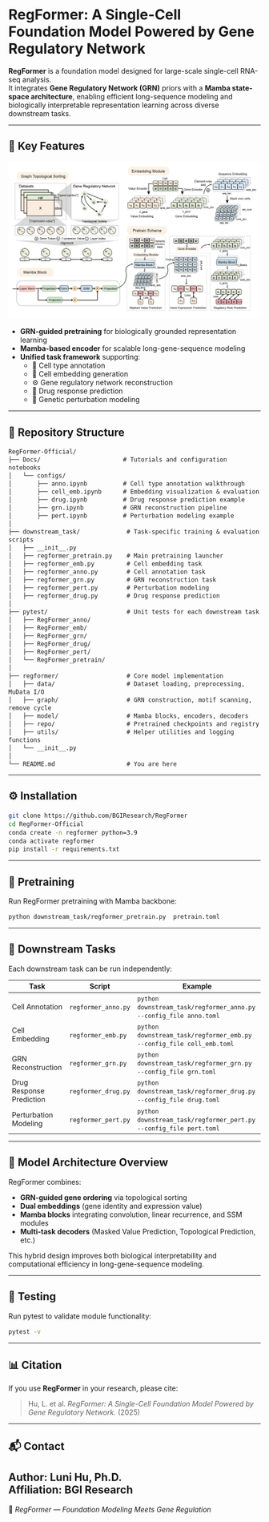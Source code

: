 #  RegFormer: A Single-Cell Foundation Model Powered by Gene Regulatory Network

**RegFormer** is a foundation model designed for large-scale single-cell RNA-seq analysis.  
It integrates **Gene Regulatory Network (GRN)** priors with a **Mamba state-space architecture**, enabling efficient long-sequence modeling and biologically interpretable representation learning across diverse downstream tasks.

---

## 🚀 Key Features
![img.png](img.png)
- **GRN-guided pretraining** for biologically grounded representation learning  
- **Mamba-based encoder** for scalable long-gene-sequence modeling  
- **Unified task framework** supporting:
  - 🧫 Cell type annotation  
  - 🧩 Cell embedding generation  
  - ⚙️ Gene regulatory network reconstruction  
  - 💊 Drug response prediction  
  - 🧬 Genetic perturbation modeling  

---

## 📂 Repository Structure

```
RegFormer-Official/
├── Docs/                       # Tutorials and configuration notebooks
│   └── configs/
│       ├── anno.ipynb          # Cell type annotation walkthrough
│       ├── cell_emb.ipynb      # Embedding visualization & evaluation
│       ├── drug.ipynb          # Drug response prediction example
│       ├── grn.ipynb           # GRN reconstruction pipeline
│       ├── pert.ipynb          # Perturbation modeling example
│
├── downstream_task/             # Task-specific training & evaluation scripts
│   ├── __init__.py
│   ├── regformer_pretrain.py    # Main pretraining launcher
│   ├── regformer_emb.py         # Cell embedding task
│   ├── regformer_anno.py        # Cell annotation task
│   ├── regformer_grn.py         # GRN reconstruction task
│   ├── regformer_pert.py        # Perturbation modeling
│   ├── regformer_drug.py        # Drug response prediction
│
├── pytest/                      # Unit tests for each downstream task
│   ├── RegFormer_anno/
│   ├── RegFormer_emb/
│   ├── RegFormer_grn/
│   ├── RegFormer_drug/
│   ├── RegFormer_pert/
│   └── RegFormer_pretrain/
│
├── regformer/                   # Core model implementation
│   ├── data/                    # Dataset loading, preprocessing, MuData I/O
│   ├── graph/                   # GRN construction, motif scanning, remove cycle
│   ├── model/                   # Mamba blocks, encoders, decoders
│   ├── repo/                    # Pretrained checkpoints and registry
│   ├── utils/                   # Helper utilities and logging functions
│   └── __init__.py
│
└── README.md                    # You are here
```

---

## ⚙️ Installation

```bash
git clone https://github.com/BGIResearch/RegFormer
cd RegFormer-Official
conda create -n regformer python=3.9
conda activate regformer
pip install -r requirements.txt
```

---

## 🧠 Pretraining

Run RegFormer pretraining with Mamba backbone:

```bash
python downstream_task/regformer_pretrain.py  pretrain.toml
```

---

## 🔬 Downstream Tasks

Each downstream task can be run independently:

| Task | Script | Example                                                                      |
|------|---------|------------------------------------------------------------------------------|
| Cell Annotation | `regformer_anno.py` | `python downstream_task/regformer_anno.py --config_file anno.toml`           |
| Cell Embedding | `regformer_emb.py` | `python downstream_task/regformer_emb.py --config_file cell_emb.toml` |
| GRN Reconstruction | `regformer_grn.py` | `python downstream_task/regformer_grn.py --config_file grn.toml`     |
| Drug Response Prediction | `regformer_drug.py` | `python downstream_task/regformer_drug.py --config_file drug.toml`   |
| Perturbation Modeling | `regformer_pert.py` | `python downstream_task/regformer_pert.py --config_file pert.toml`       |

---

## 🧩 Model Architecture Overview

RegFormer combines:
- **GRN-guided gene ordering** via topological sorting  
- **Dual embeddings** (gene identity and expression value)  
- **Mamba blocks** integrating convolution, linear recurrence, and SSM modules  
- **Multi-task decoders** (Masked Value Prediction, Topological Prediction, etc.)

This hybrid design improves both biological interpretability and computational efficiency in long-gene-sequence modeling.

---

## 🧪 Testing

Run pytest to validate module functionality:
```bash
pytest -v
```

---

## 📊 Citation

If you use **RegFormer** in your research, please cite:

> Hu, L. et al. *RegFormer: A Single-Cell Foundation Model Powered by Gene Regulatory Network.* (2025)

---

## 📬 Contact

**Author:** Luni Hu, Ph.D.  
**Affiliation:** BGI Research
---

🧠 *RegFormer — Foundation Modeling Meets Gene Regulation*
